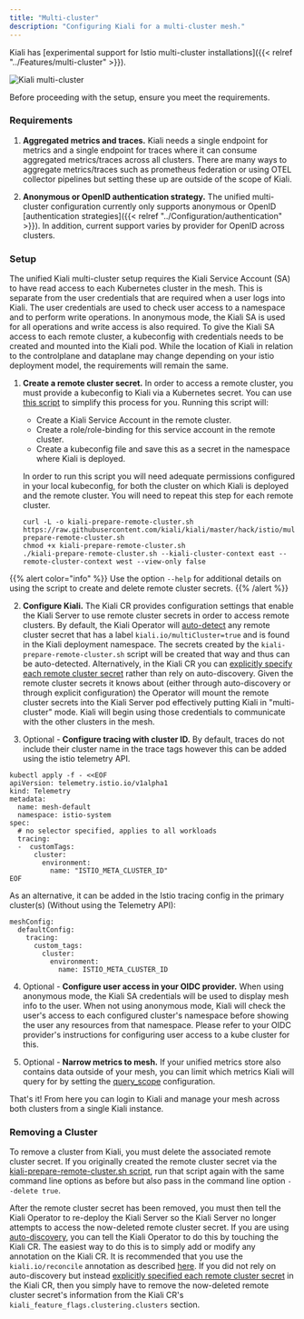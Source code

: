 ```yaml
---
title: "Multi-cluster"
description: "Configuring Kiali for a multi-cluster mesh."
---
```


Kiali has [experimental support for Istio multi-cluster installations]({{< relref "../Features/multi-cluster" >}}).

![Kiali multi-cluster](/images/documentation/configuration/multi-cluster.png)

Before proceeding with the setup, ensure you meet the requirements.

### Requirements

1. **Aggregated metrics and traces.** Kiali needs a single endpoint for metrics and a single endpoint for traces where it can consume aggregated metrics/traces across all clusters. There are many ways to aggregate metrics/traces such as prometheus federation or using OTEL collector pipelines but setting these up are outside of the scope of Kiali.

2. **Anonymous or OpenID authentication strategy.** The unified multi-cluster configuration currently only supports anonymous or OpenID [authentication strategies]({{< relref "../Configuration/authentication" >}}). In addition, current support varies by provider for OpenID across clusters.

### Setup

The unified Kiali multi-cluster setup requires the Kiali Service Account (SA) to have read access to each Kubernetes cluster in the mesh. This is separate from the user credentials that are required when a user logs into Kiali. The user credentials are used to check user access to a namespace and to perform write operations. In anonymous mode, the Kiali SA is used for all operations and write access is also required. To give the Kiali SA access to each remote cluster, a kubeconfig with credentials needs to be created and mounted into the Kiali pod. While the location of Kiali in relation to the controlplane and dataplane may change depending on your istio deployment model, the requirements will remain the same.

1. **Create a remote cluster secret.** In order to access a remote cluster, you must provide a kubeconfig to Kiali via a Kubernetes secret. You can use [this script](https://github.com/kiali/kiali/blob/master/hack/istio/multicluster/kiali-prepare-remote-cluster.sh) to simplify this process for you. Running this script will:

   - Create a Kiali Service Account in the remote cluster.
   - Create a role/role-binding for this service account in the remote cluster.
   - Create a kubeconfig file and save this as a secret in the namespace where Kiali is deployed.

   In order to run this script you will need adequate permissions configured in your local kubeconfig, for both the cluster on which Kiali is deployed and the remote cluster. You will need to repeat this step for each remote cluster.

   ```
   curl -L -o kiali-prepare-remote-cluster.sh https://raw.githubusercontent.com/kiali/kiali/master/hack/istio/multicluster/kiali-prepare-remote-cluster.sh
   chmod +x kiali-prepare-remote-cluster.sh
   ./kiali-prepare-remote-cluster.sh --kiali-cluster-context east --remote-cluster-context west --view-only false
   ```

{{% alert color="info" %}}
Use the option `--help` for additional details on using the script to create and delete remote cluster secrets.
{{% /alert %}}

2. **Configure Kiali.** The Kiali CR provides configuration settings that enable the Kiali Server to use remote cluster secrets in order to access remote clusters. By default, the Kiali Operator will [auto-detect](/docs/configuration/kialis.kiali.io/#.spec.kiali_feature_flags.clustering.autodetect_secrets) any remote cluster secret that has a label `kiali.io/multiCluster=true` and is found in the Kiali deployment namespace. The secrets created by the `kiali-prepare-remote-cluster.sh` script will be created that way and thus can be auto-detected. Alternatively, in the Kiali CR you can [explicitly specify each remote cluster secret](/docs/configuration/kialis.kiali.io/#.spec.kiali_feature_flags.clustering.clusters) rather than rely on auto-discovery. Given the remote cluster secrets it knows about (either through auto-discovery or through explicit configuration) the Operator will mount the remote cluster secrets into the Kiali Server pod effectively putting Kiali in "multi-cluster" mode. Kiali will begin using those credentials to communicate with the other clusters in the mesh.

3. Optional - **Configure tracing with cluster ID.** By default, traces do not include their cluster name in the trace tags however this can be added using the istio telemetry API.

```
kubectl apply -f - <<EOF
apiVersion: telemetry.istio.io/v1alpha1
kind: Telemetry
metadata:
  name: mesh-default
  namespace: istio-system
spec:
  # no selector specified, applies to all workloads
  tracing:
  -  customTags:
      cluster:
        environment:
          name: "ISTIO_META_CLUSTER_ID"
EOF
```

As an alternative, it can be added in the Istio tracing config in the primary cluster(s) (Without using the Telemetry API):

```
meshConfig:
  defaultConfig:
    tracing:
      custom_tags:
        cluster:
          environment:
            name: ISTIO_META_CLUSTER_ID
```

4. Optional - **Configure user access in your OIDC provider.** When using anonymous mode, the Kiali SA credentials will be used to display mesh info to the user. When not using anonymous mode, Kiali will check the user's access to each configured cluster's namespace before showing the user any resources from that namespace. Please refer to your OIDC provider's instructions for configuring user access to a kube cluster for this.

5. Optional - **Narrow metrics to mesh.** If your unified metrics store also contains data outside of your mesh, you can limit which metrics Kiali will query for by setting the [query_scope](/docs/configuration/kialis.kiali.io#.spec.external_services.custom_dashboards.prometheus.query_scope) configuration.

That's it! From here you can login to Kiali and manage your mesh across both clusters from a single Kiali instance.

### Removing a Cluster

To remove a cluster from Kiali, you must delete the associated remote cluster secret. If you originally created the remote cluster secret via the [kiali-prepare-remote-cluster.sh script](https://github.com/kiali/kiali/blob/master/hack/istio/multicluster/kiali-prepare-remote-cluster.sh), run that script again with the same command line options as before but also pass in the command line option `--delete true`.

After the remote cluster secret has been removed, you must then tell the Kiali Operator to re-deploy the Kiali Server so the Kiali Server no longer attempts to access the now-deleted remote cluster secret. If you are using [auto-discovery](/docs/configuration/kialis.kiali.io/#.spec.kiali_feature_flags.clustering.autodetect_secrets), you can tell the Kiali Operator to do this by touching the Kiali CR. The easiest way to do this is to simply add or modify any annotation on the Kiali CR. It is recommended that you use the `kiali.io/reconcile` annotation as described [here](/docs/installation/installation-guide/creating-updating-kiali-cr). If you did not rely on auto-discovery but instead [explicitly specified each remote cluster secret](/docs/configuration/kialis.kiali.io/#.spec.kiali_feature_flags.clustering.clusters) in the Kiali CR, then you simply have to remove the now-deleted remote cluster secret's information from the Kiali CR's `kiali_feature_flags.clustering.clusters` section.
